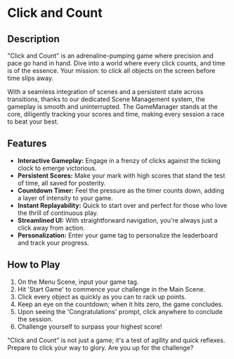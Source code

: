 # Click and Count

## Description

"Click and Count" is an adrenaline-pumping game where precision and pace go hand in hand. Dive into a world where every click counts, and time is of the essence. Your mission: to click all objects on the screen before time slips away.

With a seamless integration of scenes and a persistent state across transitions, thanks to our dedicated Scene Management system, the gameplay is smooth and uninterrupted. The GameManager stands at the core, diligently tracking your scores and time, making every session a race to beat your best.

## Features

- **Interactive Gameplay:** Engage in a frenzy of clicks against the ticking clock to emerge victorious.
- **Persistent Scores:** Make your mark with high scores that stand the test of time, all saved for posterity.
- **Countdown Timer:** Feel the pressure as the timer counts down, adding a layer of intensity to your game.
- **Instant Replayability:** Quick to start over and perfect for those who love the thrill of continuous play.
- **Streamlined UI:** With straightforward navigation, you're always just a click away from action.
- **Personalization:** Enter your game tag to personalize the leaderboard and track your progress.

## How to Play

1. On the Menu Scene, input your game tag.
2. Hit 'Start Game' to commence your challenge in the Main Scene.
3. Click every object as quickly as you can to rack up points.
4. Keep an eye on the countdown; when it hits zero, the game concludes.
5. Upon seeing the 'Congratulations' prompt, click anywhere to conclude the session.
6. Challenge yourself to surpass your highest score!

"Click and Count" is not just a game; it's a test of agility and quick reflexes. Prepare to click your way to glory. Are you up for the challenge?
